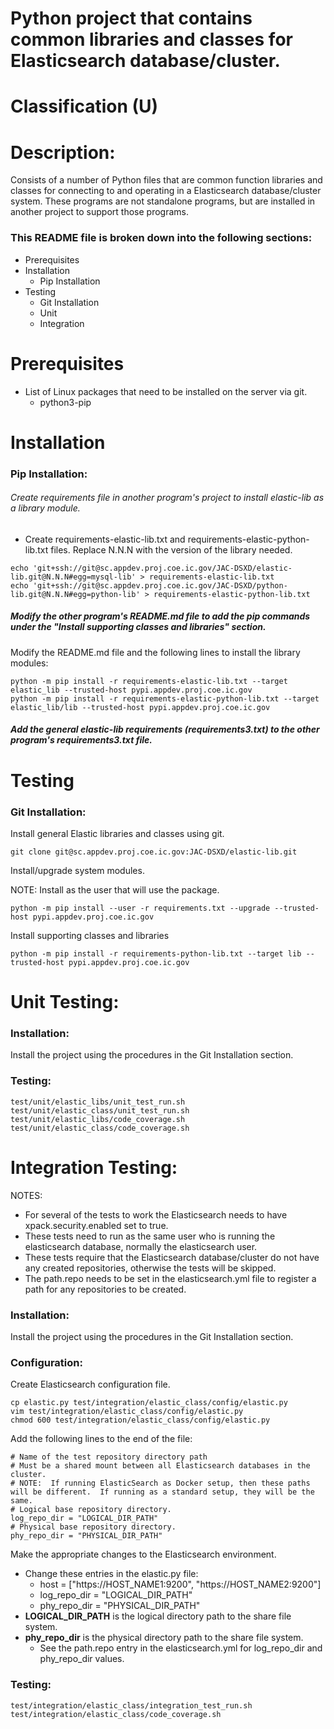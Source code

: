 # Python project that contains common libraries and classes for Elasticsearch database/cluster.
# Classification (U)

# Description:
  Consists of a number of Python files that are common function libraries and classes for connecting to and operating in a Elasticsearch database/cluster system.  These programs are not standalone programs, but are installed in another project to support those programs.


### This README file is broken down into the following sections:
  *  Prerequisites
  *  Installation
     - Pip Installation
  *  Testing
     - Git Installation
     - Unit
     - Integration


# Prerequisites

  * List of Linux packages that need to be installed on the server via git.
    - python3-pip


# Installation

### Pip Installation:

###### Create requirements file in another program's project to install elastic-lib as a library module.

  * Create requirements-elastic-lib.txt and requirements-elastic-python-lib.txt files.  Replace N.N.N with the version of the library needed.

```
echo 'git+ssh://git@sc.appdev.proj.coe.ic.gov/JAC-DSXD/elastic-lib.git@N.N.N#egg=mysql-lib' > requirements-elastic-lib.txt
echo 'git+ssh://git@sc.appdev.proj.coe.ic.gov/JAC-DSXD/python-lib.git@N.N.N#egg=python-lib' > requirements-elastic-python-lib.txt
```

##### Modify the other program's README.md file to add the pip commands under the "Install supporting classes and libraries" section.

Modify the README.md file and the following lines to install the library modules:

```
python -m pip install -r requirements-elastic-lib.txt --target elastic_lib --trusted-host pypi.appdev.proj.coe.ic.gov
python -m pip install -r requirements-elastic-python-lib.txt --target elastic_lib/lib --trusted-host pypi.appdev.proj.coe.ic.gov
```

##### Add the general elastic-lib requirements (requirements3.txt) to the other program's requirements3.txt file.


# Testing

### Git Installation:

Install general Elastic libraries and classes using git.

```
git clone git@sc.appdev.proj.coe.ic.gov:JAC-DSXD/elastic-lib.git
```

Install/upgrade system modules.

NOTE: Install as the user that will use the package.

```
python -m pip install --user -r requirements.txt --upgrade --trusted-host pypi.appdev.proj.coe.ic.gov
```


Install supporting classes and libraries

```
python -m pip install -r requirements-python-lib.txt --target lib --trusted-host pypi.appdev.proj.coe.ic.gov
```

# Unit Testing:

### Installation:

Install the project using the procedures in the Git Installation section.

### Testing:

```
test/unit/elastic_libs/unit_test_run.sh
test/unit/elastic_class/unit_test_run.sh
test/unit/elastic_libs/code_coverage.sh
test/unit/elastic_class/code_coverage.sh
```


# Integration Testing:

NOTES:
  * For several of the tests to work the Elasticsearch needs to have xpack.security.enabled set to true.
  * These tests need to run as the same user who is running the elasticsearch database, normally the elasticsearch user.
  * These tests require that the Elasticsearch database/cluster do not have any created repositories, otherwise the tests will be skipped.  
  * The path.repo needs to be set in the elasticsearch.yml file to register a path for any repositories to be created.

### Installation:

Install the project using the procedures in the Git Installation section.

### Configuration:

Create Elasticsearch configuration file.

```
cp elastic.py test/integration/elastic_class/config/elastic.py
vim test/integration/elastic_class/config/elastic.py
chmod 600 test/integration/elastic_class/config/elastic.py
```

Add the following lines to the end of the file:
```
# Name of the test repository directory path
# Must be a shared mount between all Elasticsearch databases in the cluster.
# NOTE:  If running ElasticSearch as Docker setup, then these paths will be different.  If running as a standard setup, they will be the same.
# Logical base repository directory.
log_repo_dir = "LOGICAL_DIR_PATH"
# Physical base repository directory.
phy_repo_dir = "PHYSICAL_DIR_PATH"
```

Make the appropriate changes to the Elasticsearch environment.
  * Change these entries in the elastic.py file:
    - host = ["https://HOST_NAME1:9200", "https://HOST_NAME2:9200"]
    - log_repo_dir = "LOGICAL_DIR_PATH"
    - phy_repo_dir = "PHYSICAL_DIR_PATH"
  * **LOGICAL_DIR_PATH** is the logical directory path to the share file system.
  * **phy_repo_dir** is the physical directory path to the share file system.
    - See the path.repo entry in the elasticsearch.yml for log_repo_dir and phy_repo_dir values.


### Testing:

```
test/integration/elastic_class/integration_test_run.sh
test/integration/elastic_class/code_coverage.sh
```

